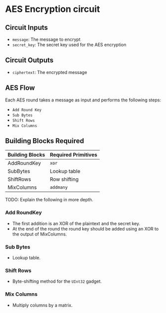 # AES Encryption circuit

## Circuit Inputs

- `message`: The message to encrypt
- `secret_key`: The secret key used for the AES encryption

## Circuit Outputs

- `ciphertext`: The encrypted message

## AES Flow

Each AES round takes a message as input and performs the following steps:
- `Add Round Key`
- `Sub Bytes`
- `Shift Rows`
- `Mix Columns`

## Building Blocks Required


| Building Blocks | Required Primitives |
| --------------- | ------------------- |
| AddRoundKey     | `xor`               |
| SubBytes        | Lookup table        |
| ShiftRows       | Row shifting                   |
| MixColumns      | `addmany`           |

TODO: Explain the following in more depth.
### Add RoundKey

- The first addition is an XOR of the plaintext and the secret key.
- At the end of the round the round key should be added using an XOR to the output of MixColumns.

### Sub Bytes

- Lookup table.

###  Shift Rows

- Byte-shifting method for the `UInt32` gadget.

### Mix Columns

- Multiply columns by a matrix.
